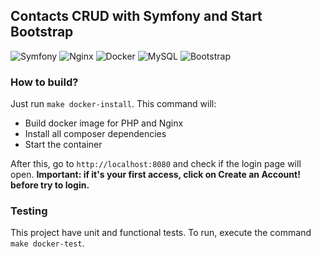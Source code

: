 ## Contacts CRUD with Symfony and Start Bootstrap
![Symfony](https://img.shields.io/badge/symfony-%23000000.svg?style=for-the-badge&logo=symfony&logoColor=white) ![Nginx](https://img.shields.io/badge/nginx-%23009639.svg?style=for-the-badge&logo=nginx&logoColor=white) ![Docker](https://img.shields.io/badge/docker-%230db7ed.svg?style=for-the-badge&logo=docker&logoColor=white) ![MySQL](https://img.shields.io/badge/mysql-%2300f.svg?style=for-the-badge&logo=mysql&logoColor=white) ![Bootstrap](https://img.shields.io/badge/bootstrap-%23563D7C.svg?style=for-the-badge&logo=bootstrap&logoColor=white)

### How to build?
Just run `make docker-install`. This command will:
- Build docker image for PHP and Nginx
- Install all composer dependencies
- Start the container

After this, go to `http://localhost:8080` and check if the login page will open.
**Important: if it's your first access, click on Create an Account! before try to login.**

### Testing
This project have unit and functional tests. To run, execute the command `make docker-test`.